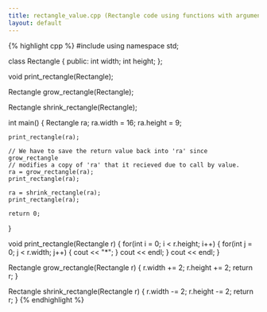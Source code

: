 ```yaml
---
title: rectangle_value.cpp (Rectangle code using functions with arguments passed by value)
layout: default
---
```


{% highlight cpp %}
#include<iostream>
using namespace std;

class Rectangle
{
    public:
        int width;
        int height;
};

void print_rectangle(Rectangle);

Rectangle grow_rectangle(Rectangle);

Rectangle shrink_rectangle(Rectangle);

int main() {
    Rectangle ra;
    ra.width = 16;
    ra.height = 9;

    print_rectangle(ra);

    // We have to save the return value back into 'ra' since grow_rectangle 
    // modifies a copy of 'ra' that it recieved due to call by value.
    ra = grow_rectangle(ra);
    print_rectangle(ra);

    ra = shrink_rectangle(ra);
    print_rectangle(ra);

    return 0;
}


void print_rectangle(Rectangle r)
{
    for(int i = 0; i < r.height; i++)
    {
        for(int j = 0; j < r.width; j++)
        {
            cout << "*";
        }
        cout << endl;
    }
    cout << endl;
}

Rectangle grow_rectangle(Rectangle r)
{
    r.width += 2;
    r.height += 2;
    return r;
}

Rectangle shrink_rectangle(Rectangle r)
{
    r.width -= 2;
    r.height -= 2;
    return r;
}
{% endhighlight %}
